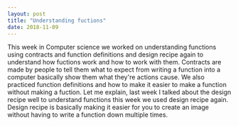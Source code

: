 ```yaml
---
layout: post
title: "Understanding fuctions"
date: 2018-11-09
--- 
```

  This week in Computer science we worked on understanding functions using contracts and function definitions and design recipe again to understand how fuctions work and how to work with them. Contracts are made by people to tell them what to expect from writing a function into a computer basically show them what they're actions cause. We also practiced function definitions and how to make it easier to make a function without making a fuction. Let me explain, last week I talked about the design recipe well to understand functions this week we used design recipe again. Design recipe is basically making it easier for you to create an image without having to write a function down multiple times.
